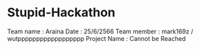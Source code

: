 # Stupid-Hackathon
Team name : Araina
Date : 25/6/2566
Team member : mark169z / wutpppppppppppppppppp
Project Name : Cannot be Reached

